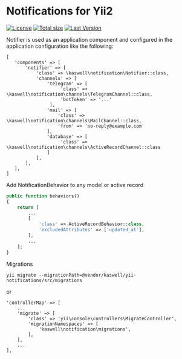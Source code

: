 Notifications for Yii2
======================

[![License](https://img.shields.io/github/license/kaswell/yii-notifications?style=flat-square)](license.md)
[![Total size](https://img.shields.io/github/repo-size/kaswell/yii-notifications?style=flat-square)](https://packagist.org/packages/kaswell/laravel-boxapi)
[![Last Version](https://img.shields.io/github/v/release/kaswell/yii-notifications?style=flat-square)](https://packagist.org/packages/kaswell/laravel-boxapi)

Notifier is used as an application component and configured in the application configuration like the following:

```
[
   'components' => [
       'notifier' => [
           'class' => \kaswell\notification\Notifier::class,
           'channels' => [
               'telegram' => [
                    'class' => \kaswell\notification\channels\TelegramChannel::class,
                    'botToken' => '...'
                ],
               'mail' => [
                   'class' => \kaswell\notification\channels\MailChannel::class,
                   'from' => 'no-reply@example.com'
               ],
               'database' => [
                    'class' => \kaswell\notification\channels\ActiveRecordChannel::class
               ]
           ],
       ],
   ],
]
```

Add NotificationBehavior to any model or active record

```php 
public function behaviors()
{
    return [
        ...
        [
            'class' => ActiveRecordBehavior::class,
            'excludedAttributes' => ['updated_at'],
        ],
        ...
    ];
}
```


Migrations

    yii migrate --migrationPath=@vendor/kaswell/yii-notifications/src/migrations

or

```
'controllerMap' => [
    ...
    'migrate' => [
        'class' => 'yii\console\controllers\MigrateController',
        'migrationNamespaces' => [
            'kaswell\notification\migrations',
        ],
    ],
    ...
],
```